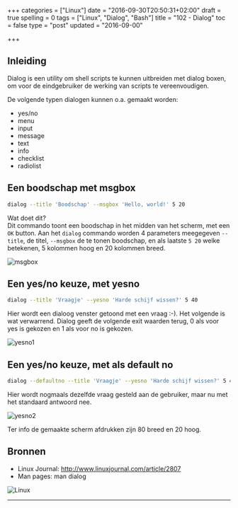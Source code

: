 +++
categories = ["Linux"]
date = "2016-09-30T20:50:31+02:00"
draft = true
spelling = 0
tags = ["Linux", "Dialog", "Bash"]
title = "102 - Dialog"
toc = false
type = "post"
updated = "2016-09-00"

+++

## Inleiding
Dialog is een utility om shell scripts te kunnen uitbreiden met dialog boxen, om
voor de eindgebruiker de werking van scripts te vereenvoudigen. 

De volgende typen dialogen kunnen o.a. gemaakt worden:

* yes/no 
* menu
* input
* message
* text
* info
* checklist
* radiolist


## Een boodschap met msgbox

```bash
dialog --title 'Boodschap' --msgbox 'Hello, world!' 5 20
```

Wat doet dit?  
Dit commando toont een boodschap in het midden van het scherm, met een `OK`
button.
Aan het `dialog` commando worden 4 parameters meegegeven `--title`, de titel,
`--msgbox` de te tonen boodschap, en als laatste `5 20` welke betekenen, 5
kolommen hoog en 20 kolommen breed.

![msgbox](/img/102-dialog-msgbox.jpg)


## Een yes/no keuze, met yesno
```bash
dialog --title 'Vraagje' --yesno 'Harde schijf wissen?' 5 40
```
Hier wordt een dialoog venster getoond met een vraag :-).
Het volgende is wat verwarrend. Dialog geeft de volgende exit waarden terug, 0
als voor yes is gekozen en 1 als voor no is gekozen.

![yesno1](/img/102-dialog-yesno-1.jpg)



## Een yes/no keuze, met als default no
```bash
dialog --defaultno --title 'Vraagje' --yesno 'Harde schijf wissen?' 5 40
```
Hier wordt nogmaals dezelfde vraag gesteld aan de gebruiker, maar nu met het
standaard antwoord nee.

![yesno2](/img/102-dialog-yesno-1.jpg)



Ter info de gemaakte scherm afdrukken zijn 80 breed en 20 hoog.

## Bronnen

* Linux Journal: http://www.linuxjournal.com/article/2807
* Man pages: man dialog

![Linux](/img/logo_linux.jpg)

* * *

